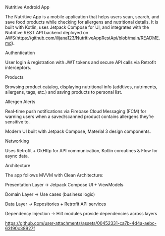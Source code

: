 Nutritive Android App

The Nutritive App is a mobile application that helps users scan, search, and save food products while checking for allergens and nutritional details.
It is built with Kotlin, uses Jetpack Compose for UI, and integrates with the Nutritive REST API backend deployed on AWS(https://github.com/ilijana123/NutritiveAppRestApi/blob/main/README.md).

Authentication

User login & registration with JWT tokens and secure API calls via Retrofit interceptors.

Products

Browsing product catalog, displaying nutritional info (addtives, nutriments, allergens, tags, etc.) and saving products to personal list.

 Allergen Alerts

Real-time push notifications via Firebase Cloud Messaging (FCM) for warning users when a saved/scanned product contains allergens they’re sensitive to.

 Modern UI built with Jetpack Compose, Material 3 design components.

 Networking

Uses Retrofit + OkHttp for API communication, Kotlin coroutines & Flow for async data.

 Architecture

The app follows MVVM with Clean Architecture:

Presentation Layer → Jetpack Compose UI + ViewModels

Domain Layer → Use cases (business logic)

Data Layer → Repositories + Retrofit API services

Dependency Injection → Hilt modules provide dependencies across layers

https://github.com/user-attachments/assets/00452331-ca7b-4d4a-aebc-63190c38927f


